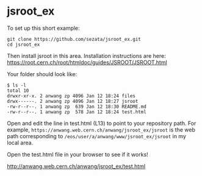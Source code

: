 # jsroot_ex


To set up this short example:

```
git clone https://github.com/sezata/jsroot_ex.git
cd jsroot_ex
```

Then install jsroot in this area. Installation instructions are here: 
https://root.cern.ch/root/htmldoc/guides/JSROOT/JSROOT.html

Your folder should look like:

```
$ ls -l
total 10
drwxr-xr-x. 2 anwang zp 4096 Jan 12 18:24 files
drwx------. 2 anwang zp 4096 Jan 12 18:27 jsroot
-rw-r--r--. 1 anwang zp  639 Jan 12 18:30 README.md
-rw-r--r--. 1 anwang zp  578 Jan 12 18:24 test.html
```

Open and edit the line in test.html (L13) to point to your repository path. For example, `https://anwang.web.cern.ch/anwang/jsroot_ex/jsroot` is the web path corresponding to `/eos/user/a/anwang/www/jsroot_ex/jsroot` in my local area. 

Open the test.html file in your browser to see if it works!

http://anwang.web.cern.ch/anwang/jsroot_ex/test.html